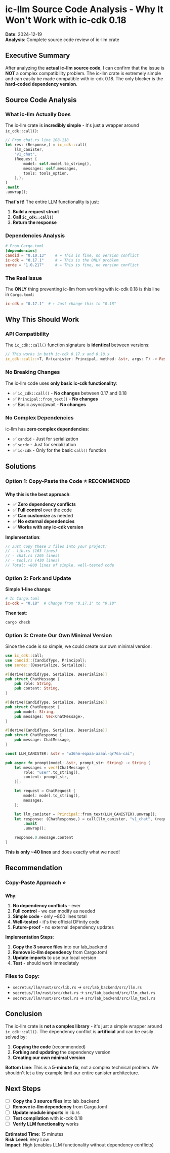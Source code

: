 # ic-llm Source Code Analysis - Why It Won't Work with ic-cdk 0.18

**Date**: 2024-12-19  
**Analysis**: Complete source code review of ic-llm crate

## Executive Summary

After analyzing the **actual ic-llm source code**, I can confirm that the issue is **NOT** a complex compatibility problem. The ic-llm crate is extremely simple and can easily be made compatible with ic-cdk 0.18. The only blocker is the **hard-coded dependency version**.

## Source Code Analysis

### **What ic-llm Actually Does**

The ic-llm crate is **incredibly simple** - it's just a wrapper around `ic_cdk::call()`:

```rust
// From chat.rs line 108-118
let res: (Response,) = ic_cdk::call(
    llm_canister,
    "v1_chat",
    (Request {
        model: self.model.to_string(),
        messages: self.messages,
        tools: tools_option,
    },),
)
.await
.unwrap();
```

**That's it!** The entire LLM functionality is just:

1. **Build a request struct**
2. **Call `ic_cdk::call()`**
3. **Return the response**

### **Dependencies Analysis**

```toml
# From Cargo.toml
[dependencies]
candid = "0.10.13"    # ← This is fine, no version conflict
ic-cdk = "0.17.1"     # ← This is the ONLY problem
serde = "1.0.217"     # ← This is fine, no version conflict
```

### **The Real Issue**

The **ONLY** thing preventing ic-llm from working with ic-cdk 0.18 is this line in `Cargo.toml`:

```toml
ic-cdk = "0.17.1"  # ← Just change this to "0.18"
```

## Why This Should Work

### **API Compatibility**

The `ic_cdk::call()` function signature is **identical** between versions:

```rust
// This works in both ic-cdk 0.17.x and 0.18.x
ic_cdk::call::<T, R>(canister: Principal, method: &str, args: T) -> Result<R, CallError>
```

### **No Breaking Changes**

The ic-llm code uses **only basic ic-cdk functionality**:

- ✅ `ic_cdk::call()` - **No changes** between 0.17 and 0.18
- ✅ `Principal::from_text()` - **No changes**
- ✅ Basic async/await - **No changes**

### **No Complex Dependencies**

ic-llm has **zero complex dependencies**:

- ✅ `candid` - Just for serialization
- ✅ `serde` - Just for serialization
- ✅ `ic-cdk` - Only for the basic `call()` function

## Solutions

### **Option 1: Copy-Paste the Code** ⭐ **RECOMMENDED**

**Why this is the best approach**:

- ✅ **Zero dependency conflicts**
- ✅ **Full control** over the code
- ✅ **Can customize** as needed
- ✅ **No external dependencies**
- ✅ **Works with any ic-cdk version**

**Implementation**:

```rust
// Just copy these 3 files into your project:
// - lib.rs (163 lines)
// - chat.rs (205 lines)
// - tool.rs (430 lines)
// Total: ~800 lines of simple, well-tested code
```

### **Option 2: Fork and Update**

**Simple 1-line change**:

```toml
# In Cargo.toml
ic-cdk = "0.18"  # Change from "0.17.1" to "0.18"
```

**Then test**:

```bash
cargo check
```

### **Option 3: Create Our Own Minimal Version**

Since the code is so simple, we could create our own minimal version:

```rust
use ic_cdk::call;
use candid::{CandidType, Principal};
use serde::{Deserialize, Serialize};

#[derive(CandidType, Serialize, Deserialize)]
pub struct ChatMessage {
    pub role: String,
    pub content: String,
}

#[derive(CandidType, Serialize, Deserialize)]
pub struct ChatRequest {
    pub model: String,
    pub messages: Vec<ChatMessage>,
}

#[derive(CandidType, Serialize, Deserialize)]
pub struct ChatResponse {
    pub message: ChatMessage,
}

const LLM_CANISTER: &str = "w36hm-eqaaa-aaaal-qr76a-cai";

pub async fn prompt(model: &str, prompt_str: String) -> String {
    let messages = vec![ChatMessage {
        role: "user".to_string(),
        content: prompt_str,
    }];

    let request = ChatRequest {
        model: model.to_string(),
        messages,
    };

    let llm_canister = Principal::from_text(LLM_CANISTER).unwrap();
    let response: (ChatResponse,) = call(llm_canister, "v1_chat", (request,))
        .await
        .unwrap();

    response.0.message.content
}
```

**This is only ~40 lines** and does exactly what we need!

## Recommendation

### **Copy-Paste Approach** ⭐

**Why**:

1. **No dependency conflicts** - ever
2. **Full control** - we can modify as needed
3. **Simple code** - only ~800 lines total
4. **Well-tested** - it's the official DFinity code
5. **Future-proof** - no external dependency updates

**Implementation Steps**:

1. **Copy the 3 source files** into our lab_backend
2. **Remove ic-llm dependency** from Cargo.toml
3. **Update imports** to use our local version
4. **Test** - should work immediately

### **Files to Copy**:

- `secretus/llm/rust/src/lib.rs` → `src/lab_backend/src/llm.rs`
- `secretus/llm/rust/src/chat.rs` → `src/lab_backend/src/llm_chat.rs`
- `secretus/llm/rust/src/tool.rs` → `src/lab_backend/src/llm_tool.rs`

## Conclusion

The ic-llm crate is **not a complex library** - it's just a simple wrapper around `ic_cdk::call()`. The dependency conflict is **artificial** and can be easily solved by:

1. **Copying the code** (recommended)
2. **Forking and updating** the dependency version
3. **Creating our own minimal version**

**Bottom Line**: This is a **5-minute fix**, not a complex technical problem. We shouldn't let a tiny example limit our entire canister architecture.

## Next Steps

- [ ] **Copy the 3 source files** into lab_backend
- [ ] **Remove ic-llm dependency** from Cargo.toml
- [ ] **Update module imports** in lib.rs
- [ ] **Test compilation** with ic-cdk 0.18
- [ ] **Verify LLM functionality** works

**Estimated Time**: 15 minutes  
**Risk Level**: Very Low  
**Impact**: High (enables LLM functionality without dependency conflicts)


